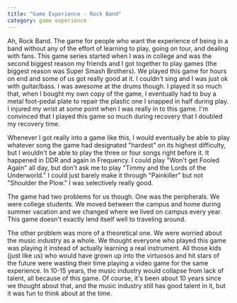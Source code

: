 ```yaml
---
title: "Game Experience - Rock Band"
category: game experience
---
```

Ah, Rock Band. The game for people who want the experience of being in a band without any of the effort of learning to play, going on tour, and dealing with fans. This game series started when I was in college and was the second biggest reason my friends and I got together to play games (the biggest reason was Super Smash Brothers). We played this game for hours on end and some of us got really good at it. I couldn't sing and I was just ok with guitar/bass. I was awesome at the drums though. I played it so much that, when I bought my own copy of the game, I eventually had to buy a metal foot-pedal plate to repair the plastic one I snapped in half during play. I injured my wrist at some point when I was really in to this game. I'm convinced that I played this game so much during recovery that I doubled my recovery time.

Whenever I got really into a game like this, I would eventually be able to play whatever song the game had designated "hardest" on its highest difficulty, but I wouldn't be able to play the three or four songs right before it. It happened in DDR and again in Frequency. I could play "Won't get Fooled Again" all day, but don't ask me to play "Timmy and the Lords of the Underworld." I could just barely make it through "Painkiller" but not "Shoulder the Plow." I was selectively really good.

The game had two problems for us though. One was the peripherals. We were college students. We moved between the campus and home during summer vacation and we changed where we lived on campus every year. This game doesn't exactly lend itself well to traveling around.

The other problem was more of a theoretical one. We were worried about the music industry as a whole. We thought everyone who played this game was playing it instead of actually learning a real instrument. All those kids (just like us) who would have grown up into the virtuosos and hit stars of the future were wasting their time playing a video game for the same experience. In 10-15 years, the music industry would collapse from lack of talent, all because of this game. Of course, it's been about 10 years since we thought about that, and the music industry still has good talent in it, but it was fun to think about at the time.